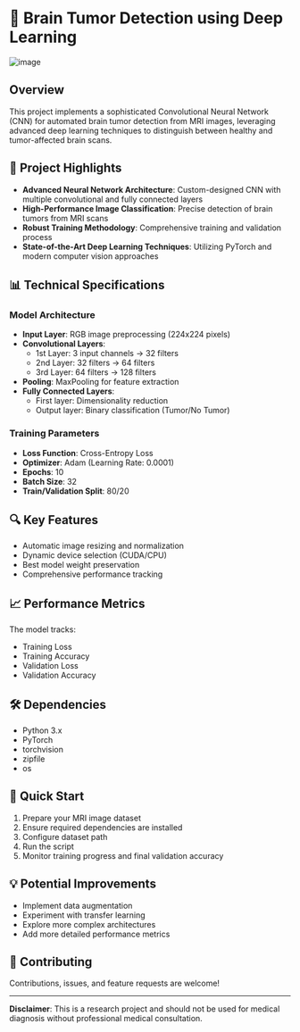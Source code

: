 # 🧠 Brain Tumor Detection using Deep Learning

![image](https://github.com/user-attachments/assets/42bdf5d4-fdfe-42f4-87de-c3f34d25b3ca)


## Overview

This project implements a sophisticated Convolutional Neural Network (CNN) for automated brain tumor detection from MRI images, leveraging advanced deep learning techniques to distinguish between healthy and tumor-affected brain scans.

## 🚀 Project Highlights

- **Advanced Neural Network Architecture**: Custom-designed CNN with multiple convolutional and fully connected layers
- **High-Performance Image Classification**: Precise detection of brain tumors from MRI scans
- **Robust Training Methodology**: Comprehensive training and validation process
- **State-of-the-Art Deep Learning Techniques**: Utilizing PyTorch and modern computer vision approaches

## 📊 Technical Specifications

### Model Architecture
- **Input Layer**: RGB image preprocessing (224x224 pixels)
- **Convolutional Layers**: 
  - 1st Layer: 3 input channels → 32 filters
  - 2nd Layer: 32 filters → 64 filters
  - 3rd Layer: 64 filters → 128 filters
- **Pooling**: MaxPooling for feature extraction
- **Fully Connected Layers**: 
  - First layer: Dimensionality reduction
  - Output layer: Binary classification (Tumor/No Tumor)

### Training Parameters
- **Loss Function**: Cross-Entropy Loss
- **Optimizer**: Adam (Learning Rate: 0.0001)
- **Epochs**: 10
- **Batch Size**: 32
- **Train/Validation Split**: 80/20

## 🔍 Key Features

- Automatic image resizing and normalization
- Dynamic device selection (CUDA/CPU)
- Best model weight preservation
- Comprehensive performance tracking

## 📈 Performance Metrics

The model tracks:
- Training Loss
- Training Accuracy
- Validation Loss
- Validation Accuracy

## 🛠 Dependencies

- Python 3.x
- PyTorch
- torchvision
- zipfile
- os

## 🚀 Quick Start

1. Prepare your MRI image dataset
2. Ensure required dependencies are installed
3. Configure dataset path
4. Run the script
5. Monitor training progress and final validation accuracy

## 💡 Potential Improvements

- Implement data augmentation
- Experiment with transfer learning
- Explore more complex architectures
- Add more detailed performance metrics


## 🤝 Contributing

Contributions, issues, and feature requests are welcome!


---

**Disclaimer**: This is a research project and should not be used for medical diagnosis without professional medical consultation.
